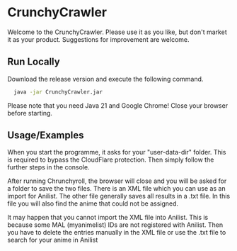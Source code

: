 
# CrunchyCrawler

Welcome to the CrunchyCrawler.
Please use it as you like, but don't market it as your product. Suggestions for improvement are welcome.


## Run Locally

Download the release version and execute the following command. 

```bash
  java -jar CrunchyCrawler.jar
```

Please note that you need Java 21 and Google Chrome!
Close your browser before starting.



## Usage/Examples

When you start the programme, it asks for your "user-data-dir" folder. This is required to bypass the CloudFlare protection. 
Then simply follow the further steps in the console.

After running Chrunchyroll, the browser will close and you will be asked for a folder to save the two files. There is an XML file which you can use as an import for Anilist. The other file generally saves all results in a .txt file. In this file you will also find the anime that could not be assigned.

It may happen that you cannot import the XML file into Anilist. This is because some MAL (myanimelist) IDs are not registered with Anilist. Then you have to delete the entries manually in the XML file or use the .txt file to search for your anime in Anilist
